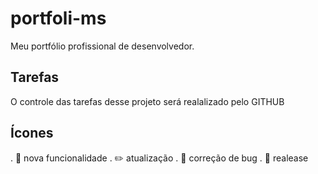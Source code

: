 # portfoli-ms

Meu portfólio profissional de desenvolvedor. 

## Tarefas

O controle das tarefas desse projeto será realalizado pelo GITHUB

## Ícones

. :deciduous_tree: nova funcionalidade
. :pencil2: atualização
. :bug: correção de bug
. :checkered_flag: realease

